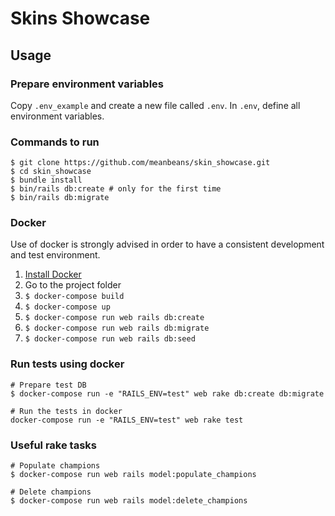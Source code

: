 # Skins Showcase

## Usage

### Prepare environment variables

Copy `.env_example` and create a new file called `.env`.
In `.env`, define all environment variables.

### Commands to run

```
$ git clone https://github.com/meanbeans/skin_showcase.git
$ cd skin_showcase
$ bundle install
$ bin/rails db:create # only for the first time
$ bin/rails db:migrate
```

### Docker

Use of docker is strongly advised in order to have a consistent
development and test environment.

1. [Install Docker](https://docs.docker.com/)
2. Go to the project folder
3. `$ docker-compose build`
4. `$ docker-compose up`
5. `$ docker-compose run web rails db:create`
6. `$ docker-compose run web rails db:migrate`
7. `$ docker-compose run web rails db:seed`

### Run tests using docker

```
# Prepare test DB
$ docker-compose run -e "RAILS_ENV=test" web rake db:create db:migrate

# Run the tests in docker
docker-compose run -e "RAILS_ENV=test" web rake test
```

### Useful rake tasks

```
# Populate champions
$ docker-compose run web rails model:populate_champions

# Delete champions
$ docker-compose run web rails model:delete_champions
```
